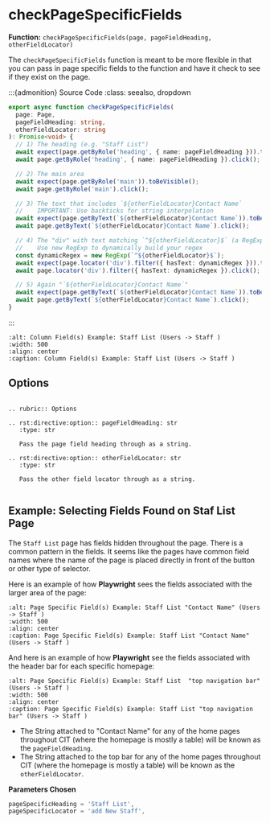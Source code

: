 
# checkPageSpecificFields

**Function:** `checkPageSpecificFields(page, pageFieldHeading, otherFieldLocator)`


The ``checkPageSpecificFields`` function is meant to be more flexible in that you can pass in page specific fields to the function and have it check to see if they exist on the page.




:::{admonition} Source Code
:class: seealso, dropdown

```typescript
export async function checkPageSpecificFields(
  page: Page,
  pageFieldHeading: string,
  otherFieldLocator: string
): Promise<void> {
  // 1) The heading (e.g. "Staff List")
  await expect(page.getByRole('heading', { name: pageFieldHeading })).toBeVisible();
  await page.getByRole('heading', { name: pageFieldHeading }).click();

  // 2) The main area
  await expect(page.getByRole('main')).toBeVisible();
  await page.getByRole('main').click();

  // 3) The text that includes `${otherFieldLocator}Contact Name`
  //    IMPORTANT: Use backticks for string interpolation
  await expect(page.getByText(`${otherFieldLocator}Contact Name`)).toBeVisible();
  await page.getByText(`${otherFieldLocator}Contact Name`).click();

  // 4) The "div" with text matching `^${otherFieldLocator}$` (a RegExp)
  //    Use new RegExp to dynamically build your regex
  const dynamicRegex = new RegExp(`^${otherFieldLocator}$`);
  await expect(page.locator('div').filter({ hasText: dynamicRegex })).toBeVisible();
  await page.locator('div').filter({ hasText: dynamicRegex }).click();

  // 5) Again "`${otherFieldLocator}Contact Name`"
  await expect(page.getByText(`${otherFieldLocator}Contact Name`)).toBeVisible();
  await page.getByText(`${otherFieldLocator}Contact Name`).click();
}
```

:::



```{image} ../../../_static/solo_app/Universal/CommonChecks/Common/check-page-specific-fields.jpg
:alt: Column Field(s) Example: Staff List (Users -> Staff )
:width: 500
:align: center
:caption: Column Field(s) Example: Staff List (Users -> Staff )
```



## Options


```{eval-rst}

.. rubric:: Options

.. rst:directive:option:: pageFieldHeading: str
   :type: str

   Pass the page field heading through as a string. 
   
.. rst:directive:option:: otherFieldLocator: str
   :type: str

   Pass the other field locator through as a string. 
   
``` 




## Example: Selecting Fields Found on Staf List Page


The ``Staff List`` page has fields hidden throughout the page. There is a common pattern in the fields. It seems like the pages have common field names where the name of the page is placed directly in front of the button or other type of selector. 


Here is an example of how **Playwright** sees the fields associated with the larger area of the page:



```{image} ../../../_static/solo_app/Universal/CommonChecks/Common/page-specific-field-example.jpg
:alt: Page Specific Field(s) Example: Staff List "Contact Name" (Users -> Staff )
:width: 500
:align: center
:caption: Page Specific Field(s) Example: Staff List "Contact Name"  (Users -> Staff )
```


And here is an example of how **Playwright** see the fields associated with the header bar for each specific homepage:




```{image} ../../../_static/solo_app/Universal/CommonChecks/Common/page-specific-fields_top_bar.jpg
:alt: Page Specific Field(s) Example: Staff List  "top navigation bar" (Users -> Staff )
:width: 500
:align: center
:caption: Page Specific Field(s) Example: Staff List "top navigation bar" (Users -> Staff )
```



- The String attached to "Contact Name" for any of the home pages throughout CIT (where the homepage is mostly a table) will be known as the ``pageFieldHeading``.
- The String attached to the top bar  for any of the home pages throughout CIT (where the homepage is mostly a table) will be known as the ``otherFieldLocator``.


**Parameters Chosen**

```typescript
pageSpecificHeading = 'Staff List',
pageSpecificLocator = 'add New Staff',
```
